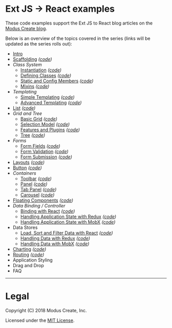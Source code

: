 # Ext JS -> React examples

These code examples support the Ext JS to React blog articles on the [Modus Create blog](https://moduscreate.com/blog/extjs_to_react_migration_to_open_source/).

Below is an overview of the topics covered in the series (links will be updated as the series rolls out):

 - [Intro](https://moduscreate.com/blog/extjs_to_react_migration_to_open_source/)
 - [Scaffolding](https://moduscreate.com/blog/ext-js-to-react-scaffolding/) *([code](./01-scaffolding))*
 - *Class System*
   - [Instantiation](https://moduscreate.com/blog/extjs-react-class-instantiation-code-style/) *([code](./02-instantiation))*
   - [Defining Classes](https://moduscreate.com/blog/ext-js-react-defining-classes/) *([code](./03-defining-classes))*
   - [Static and Config Members](https://moduscreate.com/blog/ext-js-react-static-config-members/) *([code](./04-static-and-config-members))*
   - [Mixins](https://moduscreate.com/blog/ext-js-react-mixins/) *([code](./05-mixins))*
 - *Templating*
   - [Simple Templating](https://moduscreate.com/blog/ext-js-react-simple-templating/) *([code](./06-templating))*
   - [Advanced Templating](https://moduscreate.com/blog/ext-js-react-advanced-templating/) *([code](./06-templating))*
 - [List](https://moduscreate.com/blog/ext-js-react-list/) *([code](./07-list))*
 - *Grid and Tree*
   - [Basic Grid](https://moduscreate.com/blog/ext-js-react-basic-grid/) *([code](./08-basic-grid))*
   - [Selection Model](https://moduscreate.com/blog/ext-js-react-selection-model/) *([code](./09-selection-model))*
   - [Features and Plugins](https://moduscreate.com/blog/ext-js-react-features-plugins/) *([code](./10-grid-features))*
   - [Tree](https://moduscreate.com/blog/ext-js-react-tree/) *([code](./11-tree))*
 - *Forms*
   - [Form Fields](https://moduscreate.com/blog/ext-js-react-form-fields/) *([code](./12-form-fields))*
   - [Form Validation](https://moduscreate.com/blog/ext-js-react-form-validations/) *([code](./13-form-validation))*
   - [Form Submission](https://moduscreate.com/blog/ext-js-react-form-submission/) *([code](./14-form-submission))*
 - [Layouts](https://moduscreate.com/blog/ext-js-react-layouts/) *([code](./15-layouts))*
 - [Button](https://moduscreate.com/blog/ext-js-react-button/) *([code](./16-buttons))*
 - *Containers*
   - [Toolbar](https://moduscreate.com/blog/ext-js-react-toolbar/) *([code](./17-toolbar))*
   - [Panel](https://moduscreate.com/blog/ext-js-to-react-panel/) *([code](./18-panel))*
   - [Tab Panel](https://moduscreate.com/blog/ext-js-to-react-tab-panel/) *([code](./19-tabpanel))*
   - [Carousel](https://moduscreate.com/blog/ext-js-to-react-carousel/) *([code](./20-carousel))*
 - [Floating Components](https://moduscreate.com/blog/ext-js-to-react-floating-components/) *([code](./21-floating-components))*
 - *Data Binding / Controller*
   - [Binding with React](https://moduscreate.com/blog/ext-js-to-react-binding-with-react/) *([code](./22-react-binding))*
   - [Handling Application State with Redux](https://moduscreate.com/blog/ext-js-to-react-handling-application-state-with-redux/) *([code](./23-redux-state))*
   - [Handling Application State with MobX](https://moduscreate.com/blog/ext-js-to-react-handling-application-state-with-mobx/) *([code](./24-mobx-state))*
 - Data Stores
   - [Load, Sort and Filter Data with React](https://moduscreate.com/blog/ext-js-to-react-load-sort-and-filter-data-with-react/) *([code](./25-react-data))*
   - [Handling Data with Redux](https://moduscreate.com/blog/ext-js-to-react-handling-data-with-redux/) *([code](./26-redux-data))*
   - [Handling Data with MobX](https://moduscreate.com/blog/ext-js-to-react-handling-data-with-mobx/) *([code](./27-mobx-data))*
 - [Charting](https://moduscreate.com/blog/ext-js-to-react-charting/) *([code](./28-charting))*
 - [Routing](https://moduscreate.com/blog/ext-js-to-react-routing/) *([code](./29-routing))*
 - Application Styling
 - Drag and Drop
 - FAQ

---

# Legal
Copyright (C) 2018 Modus Create, Inc.

Licensed under the [MIT License](LICENSE.md).
